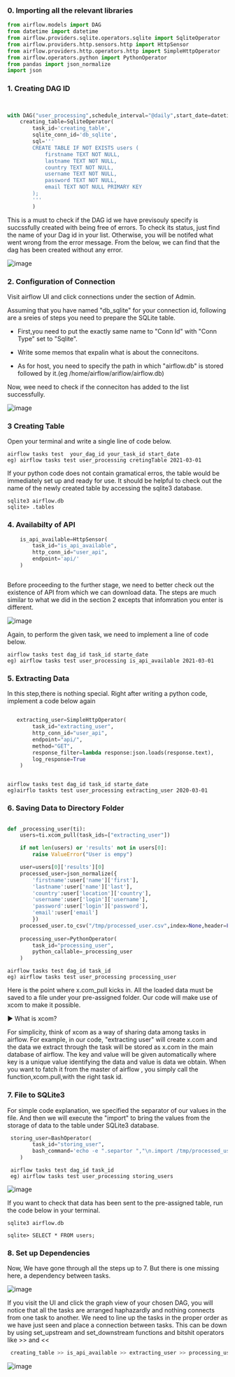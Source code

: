 ### 0. Importing all the relevant libraries 


```python
from airflow.models import DAG
from datetime import datetime
from airflow.providers.sqlite.operators.sqlite import SqliteOperator
from airflow.providers.http.sensors.http import HttpSensor
from airflow.providers.http.operators.http import SimpleHttpOperator
from airflow.operators.python import PythonOperator
from pandas import json_normalize
import json

```




###  1. Creating DAG ID


```python 


with DAG("user_processing",schedule_interval="@daily",start_date=datetime(2021,3,1),catchup=False) as dag:
    creating_table=SqliteOperator(
        task_id='creating_table',
        sqlite_conn_id='db_sqlite',
        sql='''
        CREATE TABLE IF NOT EXISTS users (
            firstname TEXT NOT NULL,
            lastname TEXT NOT NULL,
            country TEXT NOT NULL,
            username TEXT NOT NULL,
            password TEXT NOT NULL,
            email TEXT NOT NULL PRIMARY KEY 
        );
        '''
        )


````




This is a must to check if the DAG id we have previsouly specify is succssfully created with being free of errors. To check its status, just find the name of your Dag id in your list. Otherwise, you will be notifed what went wrong from the error message. From the below, we can find that the dag has been created without any error.

![image](https://user-images.githubusercontent.com/53164959/109617065-455e4f80-7b79-11eb-9908-b5ddaeaa84a1.png)





### 2. Configuration of Connection 

Visit airflow UI and click connections under the section of Admin. 

Assuming that you have named "db_sqlite" for your connection id, following are a sreies of steps you need to prepare the SQLite table. 

- First,you need to put the exactly same name to "Conn Id" with "Conn Type" set to "Sqlite". 

- Write some memos that expalin what is about the connecitons.

- As for host, you need to specify the path in which "airflow.db" is stored followed by it.(eg  /home/airflow/ariflow/airflow.db)

Now, wee need to check if the conneciton has added to the list successfully.

![image](https://user-images.githubusercontent.com/53164959/109615081-cec05280-7b76-11eb-8dc6-c5d4261aedb0.png)


### 3 Creating Table

Open your terminal and write a single line of code below. 

```linux
airflow tasks test  your_dag_id your_task_id start_date 
eg) airflow tasks test user_processing cretingTable 2021-03-01
```
If your python code does not contain gramatical erros, the table would be immediately set up and ready for use.
It should be helpful to check out the name of the newly created table by accessing the sqlite3 database.

```linux
sqlite3 airflow.db
sqlite> .tables 
```


### 4. Availabilty of API

```python
    is_api_available=HttpSensor(
        task_id="is_api_available",
        http_conn_id="user_api",
        endpoint='api/'
    )



```


Before proceeding to the further stage, we need to better check out the existence of API from which we can download data. The steps are much similar to what we did in the section 2 excepts that infomration you enter is different.  

![image](https://user-images.githubusercontent.com/53164959/109629573-4a2a0000-7b87-11eb-9443-a19d5e33e5ec.png)

Again, to perform the given task, we need to implement a line of code below. 

```linux
airflow tasks test dag_id task_id starte_date
eg) airflow tasks test user_processing is_api_available 2021-03-01
```


### 5. Extracting Data 

In this step,there is nothing special. Right after writing a python code, implement a code below again

```python

   extracting_user=SimpleHttpOperator(
        task_id="extracting_user",
        http_conn_id="user_api",
        endpoint="api/",
        method="GET",
        response_filter=lambda response:json.loads(response.text),
        log_response=True
    )


```


```linux

airflow tasks test dag_id task_id starte_date
eg)airflo taskts test user_processing extracting_user 2020-03-01
```


### 6. Saving Data to Directory Folder 


```python

def _processing_user(ti):
    users=ti.xcom_pull(task_ids=["extracting_user"])

    if not len(users) or 'results' not in users[0]:
        raise ValueError("User is empy")

    user=users[0]['results'][0]
    processed_user=json_normalize({
        'firstname':user['name']['first'],
        'lastname':user['name']['last'],
        'country':user['location']['country'],
        'username':user['login']['username'],
        'password':user['login']['password'],
        'email':user['email']
        })
    processed_user.to_csv("/tmp/processed_user.csv",index=None,header=False)
    
    processing_user=PythonOperator(
        task_id="processing_user",
        python_callable=_processing_user
    )


 ```
 
 
 ```linux
 airflow tasks test dag_id task_id 
 eg) airflow tasks test user_processing processing_user
 ```

Here is the point where x.com_pull kicks in. All the loaded data must be saved to a file under your pre-assigned folder. Our code will make use of xcom to make it possible. 

:arrow_forward:   What is xcom?  

For simplicity, think of xcom as a way of sharing data among tasks in airflow. For example, in our code, "extracting user" will create x.com and  the data we extract through the task will be stored as x.com in the main database of airflow. The key and value will be given automatically where key is a unique value identifying the data and value is data we obtain. When you want to fatch it from the master of airflow , you simply call the function,xcom.pull,with the right task id. 


### 7. File to SQLite3

For simple code explanation, we specified the separator of our values in the file. And then we will execute the "import" to bring the values 
from the storage of data to the table under SQLite3 database. 


```python
 storing_user=BashOperator(
        task_id="storing_user",
        bash_command='echo -e ".separtor ","\n.import /tmp/processed_user.csv users" | sqlite3 /home/airflow/airflow/airflow.db'
    )
```

```linux
 airflow tasks test dag_id task_id 
 eg) airflow tasks test user_processing storing_users
```

![image](https://user-images.githubusercontent.com/53164959/109639469-8f9ffa80-7b92-11eb-83e0-aceed5c26c7c.png)

If you want to check that data has been sent to the pre-assigned table, run the code below in your terminal.

```linux
sqlite3 airflow.db

sqlite> SELECT * FROM users;

```


### 8. Set up Dependencies

Now, We have gone through all the steps up to 7. But there is one missing here, a dependency between tasks.

![image](https://user-images.githubusercontent.com/53164959/109640313-a6931c80-7b93-11eb-9498-822e28485414.png)

If you visit the UI  and click the graph view of your chosen DAG, you will notice that all the tasks are arranged haphazardly and nothing connects from one task to another. We need to line up the tasks in the proper order as we have just seen and place a connection between tasks.  This can be down by using set_upstream and set_downstream functions and bitshit operators like >> and  <<

```python
 creating_table >> is_api_available >> extracting_user >> processing_user >> storing_user
```


![image](https://user-images.githubusercontent.com/53164959/109641314-eb6b8300-7b94-11eb-8bbe-5c5369d19f9f.png)














